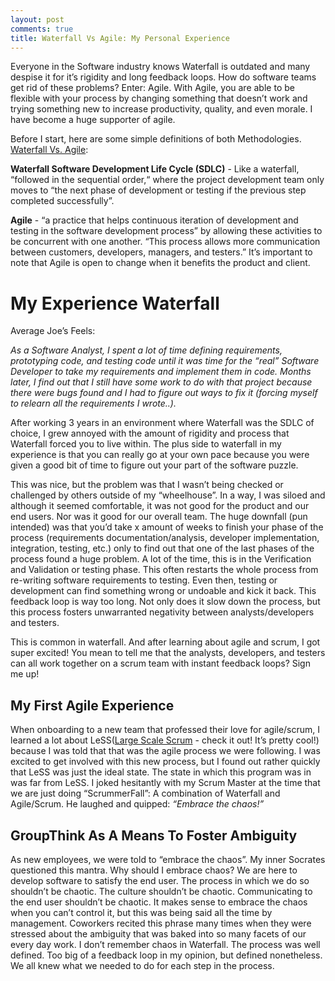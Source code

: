 ```yaml
---
layout: post
comments: true
title: Waterfall Vs Agile: My Personal Experience
---
```


Everyone in the Software industry knows Waterfall is outdated and many despise it for it’s rigidity and long feedback loops. How do software teams get rid of these problems? Enter: Agile. With Agile, you are able to be flexible with your process by changing something that doesn’t work and trying something new to increase productivity, quality, and even morale. I have become a huge supporter of agile.

Before I start, here are some simple definitions of both Methodologies. [Waterfall Vs. Agile](https://www.guru99.com/waterfall-vs-agile.html):

**Waterfall Software Development Life Cycle (SDLC)** - Like a waterfall, “followed in the sequential order,“ where the project development team only moves to “the next phase of development or testing if the previous step completed successfully”.

**Agile** - “a practice that helps continuous iteration of development and testing in the software development process” by allowing these activities to be concurrent with one another. “This process allows more communication between customers, developers, managers, and testers.” It’s important to note that Agile is open to change when it benefits the product and client.

My Experience Waterfall
======
Average Joe’s Feels:

  *As a Software Analyst, I spent a lot of time defining requirements, prototyping code, and testing code until it was time for the “real” Software Developer to take my requirements and implement them in code. Months later, I find out that I still have some work to do with that project because there were bugs found and I had to figure out ways to fix it (forcing myself to relearn all the requirements I wrote..).*

After working 3 years in an environment where Waterfall was the SDLC of choice, I grew annoyed with the amount of rigidity and process that Waterfall forced you to live within. The plus side to waterfall in my experience is that you can really go at your own pace because you were given a good bit of time to figure out your part of the software puzzle. 

This was nice, but the problem was that I wasn’t being checked or challenged by others outside of my “wheelhouse”. In a way, I was siloed and although it seemed comfortable, it was not good for the product and our end users. Nor was it good for our overall team. The huge downfall (pun intended) was that you’d take x amount of weeks to finish your phase of the process (requirements documentation/analysis, developer implementation, integration, testing, etc.) only to find out that one of the last phases of the process found a huge problem. A lot of the time, this is in the Verification and Validation or testing phase. This often restarts the whole process from re-writing software requirements to testing. Even then, testing or development can find something wrong or undoable and kick it back. This feedback loop is way too long. Not only does it slow down the process, but this process fosters unwarranted negativity between analysts/developers and testers.

This is common in waterfall. And after learning about agile and scrum, I got super excited! You mean to tell me that the analysts, developers, and testers can all work together on a scrum team with instant feedback loops? Sign me up!


My First Agile Experience
------
When onboarding to a new team that professed their love for agile/scrum, I learned a lot about LeSS([Large Scale Scrum](https://less.works/) - check it out! It’s pretty cool!) because I was told that that was the agile process we were following. I was excited to get involved with this new process, but I found out rather quickly that LeSS was just the ideal state. The state in which this program was in was far from LeSS. I joked hesitantly with my Scrum Master at the time that we are just doing “ScrummerFall”: A combination of Waterfall and Agile/Scrum. He laughed and quipped: _“Embrace the chaos!”_

GroupThink As A Means To Foster Ambiguity
------
As new employees, we were told to “embrace the chaos”. My inner Socrates questioned this mantra. Why should I embrace chaos? We are here to develop software to satisfy the end user. The process in which we do so shouldn’t be chaotic. The culture shouldn’t be chaotic. Communicating to the end user shouldn’t be chaotic. It makes sense to embrace the chaos when you can’t control it, but this was being said all the time by management. Coworkers recited this phrase many times when they were stressed about the ambiguity that was baked into so many facets of our every day work. I don’t remember chaos in Waterfall. The process was well defined. Too big of a feedback loop in my opinion, but defined nonetheless. We all knew what we needed to do for each step in the process.
